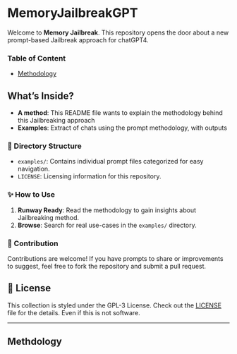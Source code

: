 # MemoryJailbreakGPT

Welcome to **Memory Jailbreak**. This repository opens the door about a new prompt-based Jailbreak approach for chatGPT4.

### Table of Content
- [Methodology](#methodology)

##  What’s Inside?

- **A method**: This README file wants to explain the methodology behind this Jailbreaking approach
- **Examples**: Extract of chats using the prompt methodology, with outputs

### 📂 Directory Structure

- `examples/`: Contains individual prompt files categorized for easy navigation.
- `LICENSE`: Licensing information for this repository.

### ✨ How to Use

1. **Runway Ready**: Read the methodology to gain insights about Jailbreaking method.
2. **Browse**: Search for real use-cases in the `examples/` directory.


### 🤝 Contribution

Contributions are welcome! If you have prompts to share or improvements to suggest, feel free to fork the repository and submit a pull request.
## 📜 License

This collection is styled under the GPL-3 License. Check out the [LICENSE](LICENSE) file for the details. Even if this is not software.

---


## Methdology
